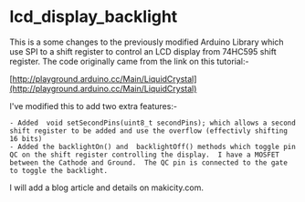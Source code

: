 lcd_display_backlight
=====================

This is a some changes to the previously modified Arduino Library which use SPI to a shift register to control an LCD display from 74HC595 shift register.   The code originally came from the link on this tutorial:-

[http://playground.arduino.cc/Main/LiquidCrystal](http://playground.arduino.cc/Main/LiquidCrystal)

I've modified this to add two extra features:-

	- Added  void setSecondPins(uint8_t secondPins); which allows a second shift register to be added and use the overflow (effectivly shifting 16 bits)
	- Added the backlightOn() and  backlightOff() methods which toggle pin QC on the shift register controlling the display.  I have a MOSFET between the Cathode and Ground.  The QC pin is connected to the gate to toggle the backlight.
	
I will add a blog article and details on makicity.com.
	

